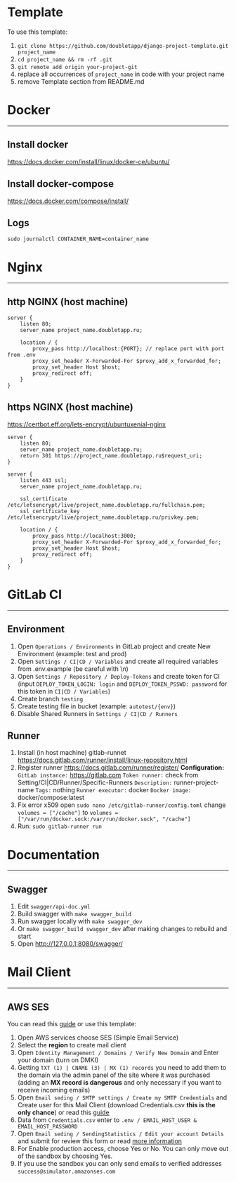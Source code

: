 # Template
To use this template:
1. `git clone https://github.com/doubletapp/django-project-template.git project_name`
2. `cd project_name && rm -rf .git`
3. `git remote add origin your-project-git`
4. replace all occurrences of `project_name` in code with your project name
5. remove Template section from README.md


# Docker
---
## Install docker
https://docs.docker.com/install/linux/docker-ce/ubuntu/

## Install docker-compose
https://docs.docker.com/compose/install/

## Logs
```
sudo journalctl CONTAINER_NAME=container_name
```

# Nginx
---
## http NGINX (host machine)
```
server {
    listen 80;
    server_name project_name.doubletapp.ru;

    location / {
        proxy_pass http://localhost:{PORT}; // replace port with port from .env
        proxy_set_header X-Forwarded-For $proxy_add_x_forwarded_for;
        proxy_set_header Host $host;
        proxy_redirect off;
    }
}
```

## https NGINX (host machine)
https://certbot.eff.org/lets-encrypt/ubuntuxenial-nginx
```
server {
    listen 80;
    server_name project_name.doubletapp.ru;
    return 301 https://project_name.doubletapp.ru$request_uri;
}

server {
    listen 443 ssl;
    server_name project_name.doubletapp.ru;

    ssl_certificate /etc/letsencrypt/live/project_name.doubletapp.ru/fullchain.pem;
    ssl_certificate_key /etc/letsencrypt/live/project_name.doubletapp.ru/privkey.pem;

    location / {
        proxy_pass http://localhost:3000;
        proxy_set_header X-Forwarded-For $proxy_add_x_forwarded_for;
        proxy_set_header Host $host;
        proxy_redirect off;
    }
}
```


# GitLab CI
---
## Environment
1. Open `Operations / Environments` in GitLab project and create New Environment (example: test and prod)
2.  Open `Settings / CI|CD / Variables` and create all required variables from .env.example (be careful with \n)
3. Open `Settings / Repository / Deploy-Tokens` and create token for CI (input `DEPLOY_TOKEN_LOGIN: login` and `DEPLOY_TOKEN_PSSWD: password` for this token in `CI|CD / Variables`)
4. Create branch `testing`
5. Create testing file in bucket (example: `autotest/{env}`)
6.  Disable Shared Runners in `Settings / CI|CD / Runners`


## Runner
1. Install (in host machine) gitlab-runnet
https://docs.gitlab.com/runner/install/linux-repository.html
2. Register runner
https://docs.gitlab.com/runner/register/
**Сonfiguration:**
`GitLab instance:` https://gitlab.com
`Token runner:` check from Setting/CI|CD/Runner/Specific-Runners
`Description:` runner-project-name
`Tags:` nothing
`Runner executor:` docker
`Docker image:` docker/compose:latest
3. Fix error x509
open `sudo nano /etc/gitlab-runner/config.toml`
change `volumes = ["/cache"]` to `volumes = ["/var/run/docker.sock:/var/run/docker.sock", "/cache"]`
4. Run: `sudo gitlab-runner run`


# Documentation
---
## Swagger
1. Edit `swagger/api-doc.yml`
2. Build swagger with `make swagger_build`
3. Run swagger locally with `make swagger_dev`
4. Or `make swagger_build swagger_dev` after making changes to rebuild and start
5. Open http://127.0.0.1:8080/swagger/


# Mail Client
---
## AWS SES
You can read this [guide](https://rtfm.co.ua/aws-ses-simple-email-service-i-workmail-nastrojka-akkaunta-i-otpravka-pochty/) or use this template:
1. Open AWS services choose  SES (Simple Email Service)
2. Select the **region** to create mail client 
3. Open `Identity Management / Domains / Verify New Domain` and Enter your domain (turn on DMKI)
4. Getting `TXT (1) | CNAME (3) | MX (1) records` you need to add them to the domain via the admin panel of the site where it was purchased (adding an **MX record is dangerous** and only necessary if you want to receive incoming emails)
5. Open `Email seding / SMTP settings / Create my SMTP Credentials` and Create user for this Mail Client (download Credentials.csv **this is the only chance**) or read this [guide](https://docs.aws.amazon.com/ses/latest/DeveloperGuide/smtp-credentials.html) 
7. Data from `Credentials.csv` enter to  `.env / EMAIL_HOST_USER & EMAIL_HOST_PASSWORD`
9. Open `Email seding / SendingStatistics / Edit your account Details` and submit for review this form or read [more information](https://docs.aws.amazon.com/ses/latest/DeveloperGuide/request-production-access.html?icmpid=docs_ses_console)
10. For Enable production access, choose Yes or No. You can only move out of the sandbox by choosing Yes.
11. If you use the sandbox you can only send emails to verified addresses `success@simulator.amazonses.com`


